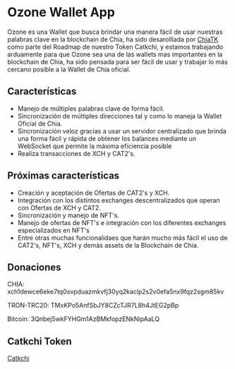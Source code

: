 # Ozone Wallet App

Ozone es una Wallet que busca brindar una manera fácil de usar nuestras palabras clave en la blockchain de Chia, ha sido desarolllada por [ChiaTK](https://chiatk.com) como parte del Roadmap de nuestro Token Catkchi, y estamos trabajando  arduamente para que Ozone sea una de las wallets mas importantes en la blockchain de Chia, ha sido pensada para ser fácil de usar y trabajar lo más cercano posible a la Wallet de Chia oficial.

## Características

- Manejo de múltiples palabras clave de forma fácil.
- Sincronización de múltiples direcciones tal y como lo maneja la Wallet Oficial de Chia.
- Sincronización veloz gracias a usar un servidor centralizado que brinda una forma fácil y rápida de obtener los balances mediante un WebSocket que permite la máxima eficiencia posible
- Realiza transacciones de XCH y CAT2's.

## Próximas características

- Creación y aceptación de Ofertas de CAT2's y XCH.
- Integración con los distintos exchanges descentralizados que operan con Ofertas de XCH y CAT2.
- Sincronización y manejo de NFT's.
- Manejo de ofertas de NFT's e integración con los diferentes exchanges especializados en NFT's
- Entre otras muchas funcionalidaes que harán mucho más fácil el uso de CAT2's, NFT's, XCH y demás assets de la Blockchain de Chia.

## Donaciones

CHIA:
xch1dewce6eke7tq0svpduazmkvfj30yq2kaclp2s2v0efa5nx9fqz2sgm85kv

TRON-TRC20:
TMxKPo5AnfSbJY8CZcTJR7L8h4JtEG2pBp

Bitcoin:
3Qnbej5wkFYHGm1AzBMkfopzENkNipAaLQ

## Catkchi Token

[Catkchi](https://app.catkchi.com/)
 
